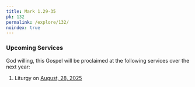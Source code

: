 ```yaml
---
title: Mark 1.29-35
pk: 132
permalink: /explore/132/
noindex: true
---
```


### Upcoming Services

God willing, this Gospel will be proclaimed at the following services over the next year:


1. Liturgy on [August, 28, 2025](https://orthocal.info/readings/gregorian/2025/08/28/)

